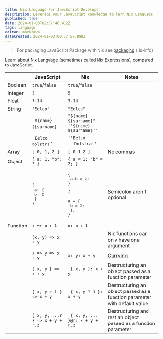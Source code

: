 ```yaml
---
title: Nix Language For JavaScript Developer
description: Leverage your JavaScript knowledge to lern Nix Language
published: true
date: 2024-01-03T02:57:46.412Z
tags: language
editor: markdown
dateCreated: 2024-01-03T00:37:57.898Z
---
```



> For packaging JavaScript Package with Nix see [packaging](/nix/packaging/)
{.is-info}

Learn about Nix Language (sometimes called Nix Expressions), compared to JavaScript.

|  | JavaScript | Nix | Notes
|---|---|---|---|
| Boolean  | `true`/`false` | `true`/`false` ||
| Integer | `5` | `5` ||
| Float | `3.14` | `3.14` ||
| String | `"Eelco"` | `"Eelco"` ||
| |\` `${name} ${surname}` \` | `"${name} ${surname}"`<br/>`''${name} ${surname}''` ||
| |\` `Eelco`<br/>`Dolstra` \` | `''Eelco`<br/>&nbsp;`  Dolstra''` ||
| Array | `[ 0, 1, 2 ]` | `[ 0 1 2 ]` | No commas |
| Object | `{ a: 1, "b": 2 }` | `{ a = 1; "b" = 2; }` ||
| | <pre lang="js">{ <br/>  a: { <br/>    b: 2 <br/>  }<br/>}</pre> | <pre lang="js">{ <br/>  a.b = 2; <br/>}</pre> <pre lang="js">{ <br/>  a = { <br/>    b = 2; <br/>  };<br/>}</pre> | Semicolon aren't optional |
| Function | `x => x + 1` | `x: x + 1` ||
| | `(x, y) => x + y` | | Nix functions can only have one argument |
| | `x => y => x + y` | `x: y: x + y` | [Currying](https://hughfdjackson.com/javascript/why-curry-helps/) |
| | `{ x, y } => x + y` |  ` { x, y }: x + y` | Destructuring an object passed as a function parameter |
| | `{ x, y = 1 } => x + y` |  ` { x, y ? 1 }: x + y` | Destructuring an object passed as a function parameter with default value |
| | `{ x, y, ...r } => x + y + r.z` |  ` { x, y, ... }@r: x + y + r.z` | Destructuring and rest an object passed as a function parameter |